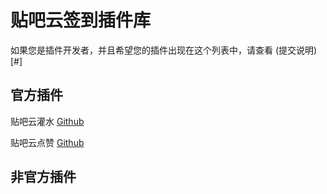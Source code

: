 # 贴吧云签到插件库

如果您是插件开发者，并且希望您的插件出现在这个列表中，请查看 (提交说明)[#]

## 官方插件

贴吧云灌水 [Github](https://github.com/MoeNetwork/wmzz_post)

贴吧云点赞 [Github](https://github.com/MoeNetwork/Cloud_Click)

## 非官方插件
